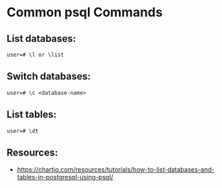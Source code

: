 # Common psql Commands

## List databases:
```
user=# \l or \list
```

## Switch databases:
```
user=# \c <database-name>
```

## List tables:
```
user=# \dt
```

## Resources:
* https://chartio.com/resources/tutorials/how-to-list-databases-and-tables-in-postgresql-using-psql/
